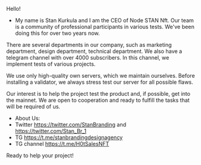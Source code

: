 Hello!
* My name is Stan Kurkula and I am the CEO of Node STAN Nft. Our team is a community of professional participants in various tests. We've been doing this for over two years now.

There are several departments in our company, such as marketing department, design department, technical department.
We also have a telegram channel with over 4000 subscribers. In this channel, we implement tests of various projects.

We use only high-quality own servers, which we maintain ourselves. Before installing a validator, we always stress test our server for all possible flaws.

Our interest is to help the project test the product and, if possible, get into the mainnet.
We are open to cooperation and ready to fulfill the tasks that will be required of us.

* About Us:
* Twitter https://twitter.com/StanBranding and https://twitter.com/Stan_Br_1
* TG https://t.me/stanbrandingdesignagency
* TG channel https://t.me/H0tSalesNFT

Ready to help your project!

